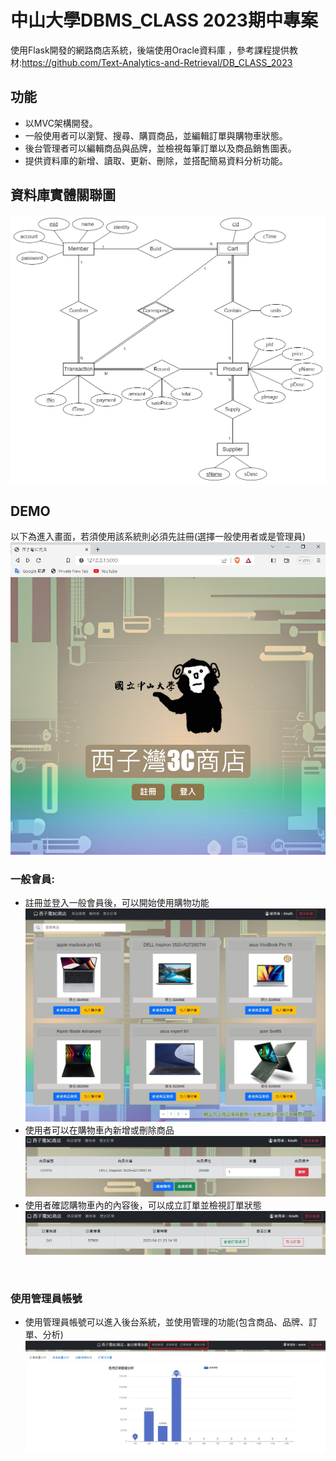 # 中山大學DBMS_CLASS 2023期中專案
使用Flask開發的網路商店系統，後端使用Oracle資料庫
，參考課程提供教材:https://github.com/Text-Analytics-and-Retrieval/DB_CLASS_2023
<br>

## 功能
- 以MVC架構開發。
- 一般使用者可以瀏覽、搜尋、購買商品，並編輯訂單與購物車狀態。
- 後台管理者可以編輯商品與品牌，並檢視每筆訂單以及商品銷售圖表。
- 提供資料庫的新增、讀取、更新、刪除，並搭配簡易資料分析功能。


## 資料庫實體關聯圖
![image](https://github.com/Alan-Cheng/DB_CLASS_PROJECT/blob/main/demo/dbERD/ERD.png)

## DEMO
以下為進入畫面，若須使用該系統則必須先註冊(選擇一般使用者或是管理員)
![image](https://github.com/Alan-Cheng/DB_CLASS_PROJECT/blob/main/demo/index.jpg)
<br>

### 一般會員:
- 註冊並登入一般會員後，可以開始使用購物功能
![image](https://github.com/Alan-Cheng/DB_CLASS_PROJECT/blob/main/demo/store.jpg)
- 使用者可以在購物車內新增或刪除商品
![image](https://github.com/Alan-Cheng/DB_CLASS_PROJECT/blob/main/demo/cart.jpg)
- 使用者確認購物車內的內容後，可以成立訂單並檢視訂單狀態
![image](https://github.com/Alan-Cheng/DB_CLASS_PROJECT/blob/main/demo/order.jpg)
<br>

### 使用管理員帳號
- 使用管理員帳號可以進入後台系統，並使用管理的功能(包含商品、品牌、訂單、分析)
![image](https://github.com/Alan-Cheng/DB_CLASS_PROJECT/blob/main/demo/backstage.jpg)

